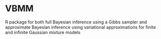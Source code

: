# VBMM
R package for both full Bayesian inference using a Gibbs sampler and approximate Bayesian inference using variational approximations for finite and infinite Gaussian mixture models
